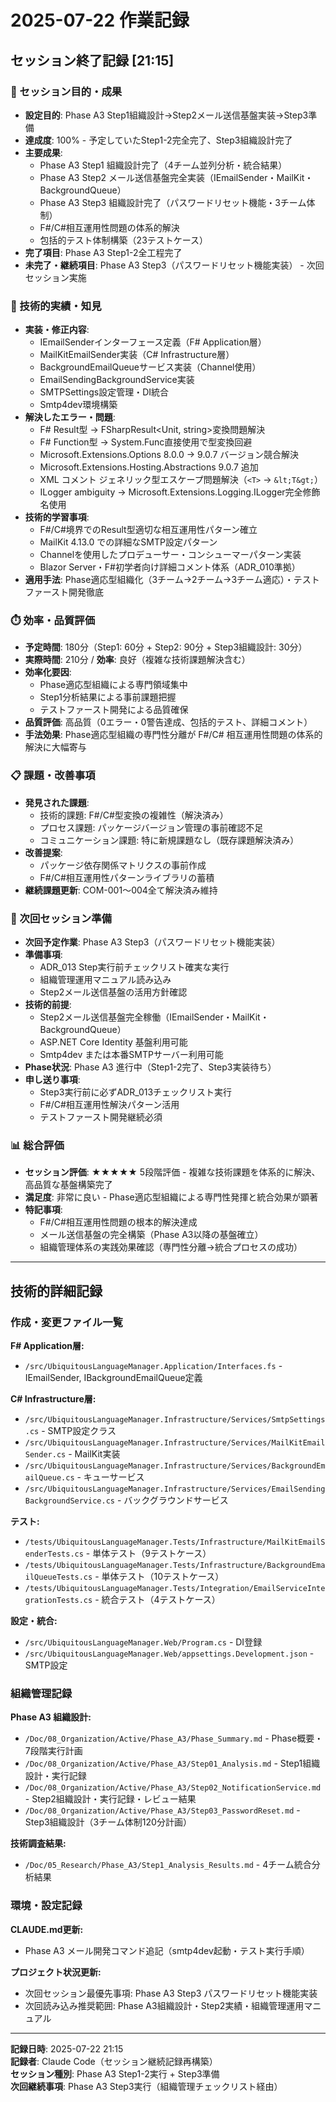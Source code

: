 # 2025-07-22 作業記録

## セッション終了記録 [21:15]

### 🎯 セッション目的・成果
- **設定目的**: Phase A3 Step1組織設計→Step2メール送信基盤実装→Step3準備
- **達成度**: 100% - 予定していたStep1-2完全完了、Step3組織設計完了
- **主要成果**: 
  - Phase A3 Step1 組織設計完了（4チーム並列分析・統合結果）
  - Phase A3 Step2 メール送信基盤完全実装（IEmailSender・MailKit・BackgroundQueue）
  - Phase A3 Step3 組織設計完了（パスワードリセット機能・3チーム体制）
  - F#/C#相互運用性問題の体系的解決
  - 包括的テスト体制構築（23テストケース）
- **完了項目**: Phase A3 Step1-2全工程完了
- **未完了・継続項目**: Phase A3 Step3（パスワードリセット機能実装） - 次回セッション実施

### 🔧 技術的実績・知見
- **実装・修正内容**: 
  - IEmailSenderインターフェース定義（F# Application層）
  - MailKitEmailSender実装（C# Infrastructure層）
  - BackgroundEmailQueueサービス実装（Channel<T>使用）
  - EmailSendingBackgroundService実装
  - SMTPSettings設定管理・DI統合
  - Smtp4dev環境構築
- **解決したエラー・問題**: 
  - F# Result型 → FSharpResult<Unit, string>変換問題解決
  - F# Function型 → System.Func<T>直接使用で型変換回避
  - Microsoft.Extensions.Options 8.0.0 → 9.0.7 バージョン競合解決
  - Microsoft.Extensions.Hosting.Abstractions 9.0.7 追加
  - XML コメント ジェネリック型エスケープ問題解決（`<T>` → `&lt;T&gt;`）
  - ILogger ambiguity → Microsoft.Extensions.Logging.ILogger<T>完全修飾名使用
- **技術的学習事項**: 
  - F#/C#境界でのResult型適切な相互運用性パターン確立
  - MailKit 4.13.0 での詳細なSMTP設定パターン
  - Channel<T>を使用したプロデューサー・コンシューマーパターン実装
  - Blazor Server・F#初学者向け詳細コメント体系（ADR_010準拠）
- **適用手法**: Phase適応型組織化（3チーム→2チーム→3チーム適応）・テストファースト開発徹底

### ⏱️ 効率・品質評価
- **予定時間**: 180分（Step1: 60分 + Step2: 90分 + Step3組織設計: 30分）
- **実際時間**: 210分 / **効率**: 良好（複雑な技術課題解決含む）
- **効率化要因**: 
  - Phase適応型組織による専門領域集中
  - Step1分析結果による事前課題把握
  - テストファースト開発による品質確保
- **品質評価**: 高品質（0エラー・0警告達成、包括的テスト、詳細コメント）
- **手法効果**: Phase適応型組織の専門性分離が F#/C# 相互運用性問題の体系的解決に大幅寄与

### 📋 課題・改善事項
- **発見された課題**: 
  - 技術的課題: F#/C#型変換の複雑性（解決済み）
  - プロセス課題: パッケージバージョン管理の事前確認不足
  - コミュニケーション課題: 特に新規課題なし（既存課題解決済み）
- **改善提案**: 
  - パッケージ依存関係マトリクスの事前作成
  - F#/C#相互運用性パターンライブラリの蓄積
- **継続課題更新**: COM-001～004全て解決済み維持

### 🚀 次回セッション準備
- **次回予定作業**: Phase A3 Step3（パスワードリセット機能実装）
- **準備事項**: 
  - ADR_013 Step実行前チェックリスト確実な実行
  - 組織管理運用マニュアル読み込み
  - Step2メール送信基盤の活用方針確認
- **技術的前提**: 
  - Step2メール送信基盤完全稼働（IEmailSender・MailKit・BackgroundQueue）
  - ASP.NET Core Identity 基盤利用可能
  - Smtp4dev または本番SMTPサーバー利用可能
- **Phase状況**: Phase A3 進行中（Step1-2完了、Step3実装待ち）
- **申し送り事項**: 
  - Step3実行前に必ずADR_013チェックリスト実行
  - F#/C#相互運用性解決パターン活用
  - テストファースト開発継続必須

### 📊 総合評価
- **セッション評価**: ★★★★★ 5段階評価 - 複雑な技術課題を体系的に解決、高品質な基盤構築完了
- **満足度**: 非常に良い - Phase適応型組織による専門性発揮と統合効果が顕著
- **特記事項**: 
  - F#/C#相互運用性問題の根本的解決達成
  - メール送信基盤の完全構築（Phase A3以降の基盤確立）
  - 組織管理体系の実践効果確認（専門性分離→統合プロセスの成功）

---

## 技術的詳細記録

### 作成・変更ファイル一覧
**F# Application層:**
- `/src/UbiquitousLanguageManager.Application/Interfaces.fs` - IEmailSender, IBackgroundEmailQueue定義

**C# Infrastructure層:**
- `/src/UbiquitousLanguageManager.Infrastructure/Services/SmtpSettings.cs` - SMTP設定クラス
- `/src/UbiquitousLanguageManager.Infrastructure/Services/MailKitEmailSender.cs` - MailKit実装
- `/src/UbiquitousLanguageManager.Infrastructure/Services/BackgroundEmailQueue.cs` - キューサービス
- `/src/UbiquitousLanguageManager.Infrastructure/Services/EmailSendingBackgroundService.cs` - バックグラウンドサービス

**テスト:**
- `/tests/UbiquitousLanguageManager.Tests/Infrastructure/MailKitEmailSenderTests.cs` - 単体テスト（9テストケース）
- `/tests/UbiquitousLanguageManager.Tests/Infrastructure/BackgroundEmailQueueTests.cs` - 単体テスト（10テストケース）
- `/tests/UbiquitousLanguageManager.Tests/Integration/EmailServiceIntegrationTests.cs` - 統合テスト（4テストケース）

**設定・統合:**
- `/src/UbiquitousLanguageManager.Web/Program.cs` - DI登録
- `/src/UbiquitousLanguageManager.Web/appsettings.Development.json` - SMTP設定

### 組織管理記録
**Phase A3 組織設計:**
- `/Doc/08_Organization/Active/Phase_A3/Phase_Summary.md` - Phase概要・7段階実行計画
- `/Doc/08_Organization/Active/Phase_A3/Step01_Analysis.md` - Step1組織設計・実行記録
- `/Doc/08_Organization/Active/Phase_A3/Step02_NotificationService.md` - Step2組織設計・実行記録・レビュー結果
- `/Doc/08_Organization/Active/Phase_A3/Step03_PasswordReset.md` - Step3組織設計（3チーム体制120分計画）

**技術調査結果:**
- `/Doc/05_Research/Phase_A3/Step1_Analysis_Results.md` - 4チーム統合分析結果

### 環境・設定記録
**CLAUDE.md更新:**
- Phase A3 メール開発コマンド追記（smtp4dev起動・テスト実行手順）

**プロジェクト状況更新:**
- 次回セッション最優先事項: Phase A3 Step3 パスワードリセット機能実装
- 次回読み込み推奨範囲: Phase A3組織設計・Step2実績・組織管理運用マニュアル

---

**記録日時**: 2025-07-22 21:15  
**記録者**: Claude Code（セッション継続記録再構築）  
**セッション種別**: Phase A3 Step1-2実行 + Step3準備  
**次回継続事項**: Phase A3 Step3実行（組織管理チェックリスト経由）